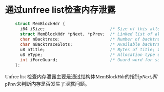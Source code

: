 # 通过unfree list检查内存泄露
<font face="微软雅黑" size="3px">

```c
	struct MemBlockHdr {
	  i64 iSize;                          /* Size of this allocation */
	  struct MemBlockHdr *pNext, *pPrev;  /* Linked list of all unfreed memory */
	  char nBacktrace;                    /* Number of backtraces on this alloc */
	  char nBacktraceSlots;               /* Available backtrace slots */
	  u8 nTitle;                          /* Bytes of title; includes '\0' */
	  u8 eType;                           /* Allocation type code */
	  int iForeGuard;                     /* Guard word for sanity */
	};
```
Unfree list 检查内存泄露主要是通过结构体MemBlockHdr的指针*pNext,和*pPrev来判断内存是否发生了泄露问题。
